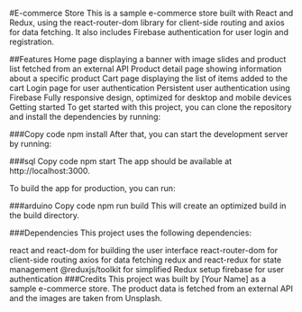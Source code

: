 #E-commerce Store
This is a sample e-commerce store built with React and Redux, using the react-router-dom library for client-side routing and axios for data fetching. It also includes Firebase authentication for user login and registration.

##Features
Home page displaying a banner with image slides and product list fetched from an external API
Product detail page showing information about a specific product
Cart page displaying the list of items added to the cart
Login page for user authentication
Persistent user authentication using Firebase
Fully responsive design, optimized for desktop and mobile devices
Getting started
To get started with this project, you can clone the repository and install the dependencies by running:

###Copy code
npm install
After that, you can start the development server by running:

###sql
Copy code
npm start
The app should be available at http://localhost:3000.

To build the app for production, you can run:

###arduino
Copy code
npm run build
This will create an optimized build in the build directory.

###Dependencies
This project uses the following dependencies:

react and react-dom for building the user interface
react-router-dom for client-side routing
axios for data fetching
redux and react-redux for state management
@reduxjs/toolkit for simplified Redux setup
firebase for user authentication
###Credits
This project was built by [Your Name] as a sample e-commerce store. The product data is fetched from an external API and the images are taken from Unsplash.





